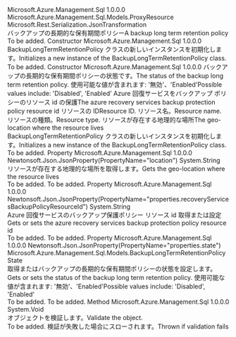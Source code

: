 <Type Name="BackupLongTermRetentionPolicy" FullName="Microsoft.Azure.Management.Sql.Models.BackupLongTermRetentionPolicy">
  <TypeSignature Language="C#" Value="public class BackupLongTermRetentionPolicy : Microsoft.Azure.Management.Sql.Models.ProxyResource" />
  <TypeSignature Language="ILAsm" Value=".class public auto ansi beforefieldinit BackupLongTermRetentionPolicy extends Microsoft.Azure.Management.Sql.Models.ProxyResource" />
  <TypeSignature Language="DocId" Value="T:Microsoft.Azure.Management.Sql.Models.BackupLongTermRetentionPolicy" />
  <TypeSignature Language="VB.NET" Value="Public Class BackupLongTermRetentionPolicy&#xA;Inherits ProxyResource" />
  <TypeSignature Language="F#" Value="type BackupLongTermRetentionPolicy = class&#xA;    inherit ProxyResource" />
  <AssemblyInfo>
    <AssemblyName>Microsoft.Azure.Management.Sql</AssemblyName>
    <AssemblyVersion>1.0.0.0</AssemblyVersion>
  </AssemblyInfo>
  <Base>
    <BaseTypeName>Microsoft.Azure.Management.Sql.Models.ProxyResource</BaseTypeName>
  </Base>
  <Interfaces />
  <Attributes>
    <Attribute>
      <AttributeName>Microsoft.Rest.Serialization.JsonTransformation</AttributeName>
    </Attribute>
  </Attributes>
  <Docs>
    <summary>
            <span data-ttu-id="65717-101">バックアップの長期的な保有期間ポリシー</span><span class="sxs-lookup"><span data-stu-id="65717-101">A backup long term retention policy</span></span>
            </summary>
    <remarks>To be added.</remarks>
  </Docs>
  <Members>
    <Member MemberName=".ctor">
      <MemberSignature Language="C#" Value="public BackupLongTermRetentionPolicy ();" />
      <MemberSignature Language="ILAsm" Value=".method public hidebysig specialname rtspecialname instance void .ctor() cil managed" />
      <MemberSignature Language="DocId" Value="M:Microsoft.Azure.Management.Sql.Models.BackupLongTermRetentionPolicy.#ctor" />
      <MemberSignature Language="VB.NET" Value="Public Sub New ()" />
      <MemberType>Constructor</MemberType>
      <AssemblyInfo>
        <AssemblyName>Microsoft.Azure.Management.Sql</AssemblyName>
        <AssemblyVersion>1.0.0.0</AssemblyVersion>
      </AssemblyInfo>
      <Parameters />
      <Docs>
        <summary>
            <span data-ttu-id="65717-102">BackupLongTermRetentionPolicy クラスの新しいインスタンスを初期化します。</span><span class="sxs-lookup"><span data-stu-id="65717-102">Initializes a new instance of the BackupLongTermRetentionPolicy class.</span></span>
            </summary>
        <remarks>To be added.</remarks>
      </Docs>
    </Member>
    <Member MemberName=".ctor">
      <MemberSignature Language="C#" Value="public BackupLongTermRetentionPolicy (Microsoft.Azure.Management.Sql.Models.BackupLongTermRetentionPolicyState state, string recoveryServicesBackupPolicyResourceId, string id = null, string name = null, string type = null, string location = null);" />
      <MemberSignature Language="ILAsm" Value=".method public hidebysig specialname rtspecialname instance void .ctor(valuetype Microsoft.Azure.Management.Sql.Models.BackupLongTermRetentionPolicyState state, string recoveryServicesBackupPolicyResourceId, string id, string name, string type, string location) cil managed" />
      <MemberSignature Language="DocId" Value="M:Microsoft.Azure.Management.Sql.Models.BackupLongTermRetentionPolicy.#ctor(Microsoft.Azure.Management.Sql.Models.BackupLongTermRetentionPolicyState,System.String,System.String,System.String,System.String,System.String)" />
      <MemberSignature Language="VB.NET" Value="Public Sub New (state As BackupLongTermRetentionPolicyState, recoveryServicesBackupPolicyResourceId As String, Optional id As String = null, Optional name As String = null, Optional type As String = null, Optional location As String = null)" />
      <MemberSignature Language="F#" Value="new Microsoft.Azure.Management.Sql.Models.BackupLongTermRetentionPolicy : Microsoft.Azure.Management.Sql.Models.BackupLongTermRetentionPolicyState * string * string * string * string * string -&gt; Microsoft.Azure.Management.Sql.Models.BackupLongTermRetentionPolicy" Usage="new Microsoft.Azure.Management.Sql.Models.BackupLongTermRetentionPolicy (state, recoveryServicesBackupPolicyResourceId, id, name, type, location)" />
      <MemberType>Constructor</MemberType>
      <AssemblyInfo>
        <AssemblyName>Microsoft.Azure.Management.Sql</AssemblyName>
        <AssemblyVersion>1.0.0.0</AssemblyVersion>
      </AssemblyInfo>
      <Parameters>
        <Parameter Name="state" Type="Microsoft.Azure.Management.Sql.Models.BackupLongTermRetentionPolicyState" />
        <Parameter Name="recoveryServicesBackupPolicyResourceId" Type="System.String" />
        <Parameter Name="id" Type="System.String" />
        <Parameter Name="name" Type="System.String" />
        <Parameter Name="type" Type="System.String" />
        <Parameter Name="location" Type="System.String" />
      </Parameters>
      <Docs>
        <param name="state"><span data-ttu-id="65717-103">バックアップの長期的な保有期間ポリシーの状態です。</span><span class="sxs-lookup"><span data-stu-id="65717-103">The status of the backup long term retention policy.</span></span> <span data-ttu-id="65717-104">使用可能な値が含まれます: '無効'、'Enabled'</span><span class="sxs-lookup"><span data-stu-id="65717-104">Possible values include: 'Disabled', 'Enabled'</span></span></param>
        <param name="recoveryServicesBackupPolicyResourceId"><span data-ttu-id="65717-105">Azure 回復サービスをバックアップ ポリシーのリソース id の保護</span><span class="sxs-lookup"><span data-stu-id="65717-105">The azure recovery services backup protection policy resource id</span></span></param>
        <param name="id"><span data-ttu-id="65717-106">リソースの ID</span><span class="sxs-lookup"><span data-stu-id="65717-106">Resource ID.</span></span></param>
        <param name="name"><span data-ttu-id="65717-107">リソース名。</span><span class="sxs-lookup"><span data-stu-id="65717-107">Resource name.</span></span></param>
        <param name="type"><span data-ttu-id="65717-108">リソースの種類。</span><span class="sxs-lookup"><span data-stu-id="65717-108">Resource type.</span></span></param>
        <param name="location"><span data-ttu-id="65717-109">リソースが存在する地理的な場所</span><span class="sxs-lookup"><span data-stu-id="65717-109">The geo-location where the resource lives</span></span></param>
        <summary>
            <span data-ttu-id="65717-110">BackupLongTermRetentionPolicy クラスの新しいインスタンスを初期化します。</span><span class="sxs-lookup"><span data-stu-id="65717-110">Initializes a new instance of the BackupLongTermRetentionPolicy class.</span></span>
            </summary>
        <remarks>To be added.</remarks>
      </Docs>
    </Member>
    <Member MemberName="Location">
      <MemberSignature Language="C#" Value="public string Location { get; }" />
      <MemberSignature Language="ILAsm" Value=".property instance string Location" />
      <MemberSignature Language="DocId" Value="P:Microsoft.Azure.Management.Sql.Models.BackupLongTermRetentionPolicy.Location" />
      <MemberSignature Language="VB.NET" Value="Public ReadOnly Property Location As String" />
      <MemberSignature Language="F#" Value="member this.Location : string" Usage="Microsoft.Azure.Management.Sql.Models.BackupLongTermRetentionPolicy.Location" />
      <MemberType>Property</MemberType>
      <AssemblyInfo>
        <AssemblyName>Microsoft.Azure.Management.Sql</AssemblyName>
        <AssemblyVersion>1.0.0.0</AssemblyVersion>
      </AssemblyInfo>
      <Attributes>
        <Attribute>
          <AttributeName>Newtonsoft.Json.JsonProperty(PropertyName="location")</AttributeName>
        </Attribute>
      </Attributes>
      <ReturnValue>
        <ReturnType>System.String</ReturnType>
      </ReturnValue>
      <Docs>
        <summary>
            <span data-ttu-id="65717-111">リソースが存在する地理的な場所を取得します。</span><span class="sxs-lookup"><span data-stu-id="65717-111">Gets the geo-location where the resource lives</span></span>
            </summary>
        <value>To be added.</value>
        <remarks>To be added.</remarks>
      </Docs>
    </Member>
    <Member MemberName="RecoveryServicesBackupPolicyResourceId">
      <MemberSignature Language="C#" Value="public string RecoveryServicesBackupPolicyResourceId { get; set; }" />
      <MemberSignature Language="ILAsm" Value=".property instance string RecoveryServicesBackupPolicyResourceId" />
      <MemberSignature Language="DocId" Value="P:Microsoft.Azure.Management.Sql.Models.BackupLongTermRetentionPolicy.RecoveryServicesBackupPolicyResourceId" />
      <MemberSignature Language="VB.NET" Value="Public Property RecoveryServicesBackupPolicyResourceId As String" />
      <MemberSignature Language="F#" Value="member this.RecoveryServicesBackupPolicyResourceId : string with get, set" Usage="Microsoft.Azure.Management.Sql.Models.BackupLongTermRetentionPolicy.RecoveryServicesBackupPolicyResourceId" />
      <MemberType>Property</MemberType>
      <AssemblyInfo>
        <AssemblyName>Microsoft.Azure.Management.Sql</AssemblyName>
        <AssemblyVersion>1.0.0.0</AssemblyVersion>
      </AssemblyInfo>
      <Attributes>
        <Attribute>
          <AttributeName>Newtonsoft.Json.JsonProperty(PropertyName="properties.recoveryServicesBackupPolicyResourceId")</AttributeName>
        </Attribute>
      </Attributes>
      <ReturnValue>
        <ReturnType>System.String</ReturnType>
      </ReturnValue>
      <Docs>
        <summary>
            <span data-ttu-id="65717-112">Azure 回復サービスのバックアップ保護ポリシー リソース id 取得または設定</span><span class="sxs-lookup"><span data-stu-id="65717-112">Gets or sets the azure recovery services backup protection policy resource id</span></span>
            </summary>
        <value>To be added.</value>
        <remarks>To be added.</remarks>
      </Docs>
    </Member>
    <Member MemberName="State">
      <MemberSignature Language="C#" Value="public Microsoft.Azure.Management.Sql.Models.BackupLongTermRetentionPolicyState State { get; set; }" />
      <MemberSignature Language="ILAsm" Value=".property instance valuetype Microsoft.Azure.Management.Sql.Models.BackupLongTermRetentionPolicyState State" />
      <MemberSignature Language="DocId" Value="P:Microsoft.Azure.Management.Sql.Models.BackupLongTermRetentionPolicy.State" />
      <MemberSignature Language="VB.NET" Value="Public Property State As BackupLongTermRetentionPolicyState" />
      <MemberSignature Language="F#" Value="member this.State : Microsoft.Azure.Management.Sql.Models.BackupLongTermRetentionPolicyState with get, set" Usage="Microsoft.Azure.Management.Sql.Models.BackupLongTermRetentionPolicy.State" />
      <MemberType>Property</MemberType>
      <AssemblyInfo>
        <AssemblyName>Microsoft.Azure.Management.Sql</AssemblyName>
        <AssemblyVersion>1.0.0.0</AssemblyVersion>
      </AssemblyInfo>
      <Attributes>
        <Attribute>
          <AttributeName>Newtonsoft.Json.JsonProperty(PropertyName="properties.state")</AttributeName>
        </Attribute>
      </Attributes>
      <ReturnValue>
        <ReturnType>Microsoft.Azure.Management.Sql.Models.BackupLongTermRetentionPolicyState</ReturnType>
      </ReturnValue>
      <Docs>
        <summary>
            <span data-ttu-id="65717-113">取得またはバックアップの長期的な保有期間ポリシーの状態を設定します。</span><span class="sxs-lookup"><span data-stu-id="65717-113">Gets or sets the status of the backup long term retention policy.</span></span>
            <span data-ttu-id="65717-114">使用可能な値が含まれます: '無効'、'Enabled'</span><span class="sxs-lookup"><span data-stu-id="65717-114">Possible values include: 'Disabled', 'Enabled'</span></span>
            </summary>
        <value>To be added.</value>
        <remarks>To be added.</remarks>
      </Docs>
    </Member>
    <Member MemberName="Validate">
      <MemberSignature Language="C#" Value="public virtual void Validate ();" />
      <MemberSignature Language="ILAsm" Value=".method public hidebysig newslot virtual instance void Validate() cil managed" />
      <MemberSignature Language="DocId" Value="M:Microsoft.Azure.Management.Sql.Models.BackupLongTermRetentionPolicy.Validate" />
      <MemberSignature Language="VB.NET" Value="Public Overridable Sub Validate ()" />
      <MemberSignature Language="F#" Value="abstract member Validate : unit -&gt; unit&#xA;override this.Validate : unit -&gt; unit" Usage="backupLongTermRetentionPolicy.Validate " />
      <MemberType>Method</MemberType>
      <AssemblyInfo>
        <AssemblyName>Microsoft.Azure.Management.Sql</AssemblyName>
        <AssemblyVersion>1.0.0.0</AssemblyVersion>
      </AssemblyInfo>
      <ReturnValue>
        <ReturnType>System.Void</ReturnType>
      </ReturnValue>
      <Parameters />
      <Docs>
        <summary>
            <span data-ttu-id="65717-115">オブジェクトを検証します。</span><span class="sxs-lookup"><span data-stu-id="65717-115">Validate the object.</span></span>
            </summary>
        <remarks>To be added.</remarks>
        <exception cref="T:Microsoft.Rest.ValidationException">
            <span data-ttu-id="65717-116">検証が失敗した場合にスローされます。</span><span class="sxs-lookup"><span data-stu-id="65717-116">Thrown if validation fails</span></span>
            </exception>
      </Docs>
    </Member>
  </Members>
</Type>